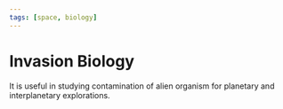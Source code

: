 ```yaml
---
tags: [space, biology]
---
```


# Invasion Biology

It is useful in studying contamination of alien organism for planetary and
interplanetary explorations.

